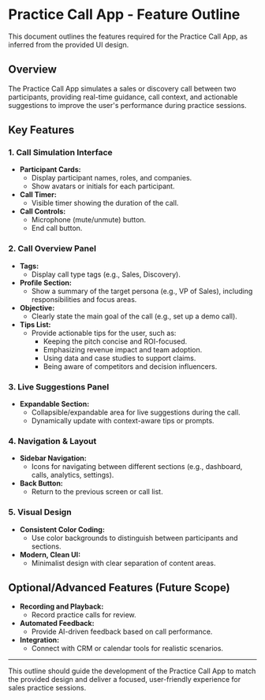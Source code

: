 # Practice Call App - Feature Outline

This document outlines the features required for the Practice Call App, as inferred from the provided UI design.

## Overview
The Practice Call App simulates a sales or discovery call between two participants, providing real-time guidance, call context, and actionable suggestions to improve the user's performance during practice sessions.

## Key Features

### 1. Call Simulation Interface
- **Participant Cards:**
  - Display participant names, roles, and companies.
  - Show avatars or initials for each participant.
- **Call Timer:**
  - Visible timer showing the duration of the call.
- **Call Controls:**
  - Microphone (mute/unmute) button.
  - End call button.

### 2. Call Overview Panel
- **Tags:**
  - Display call type tags (e.g., Sales, Discovery).
- **Profile Section:**
  - Show a summary of the target persona (e.g., VP of Sales), including responsibilities and focus areas.
- **Objective:**
  - Clearly state the main goal of the call (e.g., set up a demo call).
- **Tips List:**
  - Provide actionable tips for the user, such as:
    - Keeping the pitch concise and ROI-focused.
    - Emphasizing revenue impact and team adoption.
    - Using data and case studies to support claims.
    - Being aware of competitors and decision influencers.

### 3. Live Suggestions Panel
- **Expandable Section:**
  - Collapsible/expandable area for live suggestions during the call.
  - Dynamically update with context-aware tips or prompts.

### 4. Navigation & Layout
- **Sidebar Navigation:**
  - Icons for navigating between different sections (e.g., dashboard, calls, analytics, settings).
- **Back Button:**
  - Return to the previous screen or call list.

### 5. Visual Design
- **Consistent Color Coding:**
  - Use color backgrounds to distinguish between participants and sections.
- **Modern, Clean UI:**
  - Minimalist design with clear separation of content areas.

## Optional/Advanced Features (Future Scope)
- **Recording and Playback:**
  - Record practice calls for review.
- **Automated Feedback:**
  - Provide AI-driven feedback based on call performance.
- **Integration:**
  - Connect with CRM or calendar tools for realistic scenarios.

---

This outline should guide the development of the Practice Call App to match the provided design and deliver a focused, user-friendly experience for sales practice sessions.
